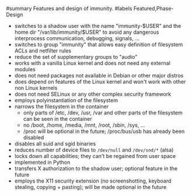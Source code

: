 ﻿#summary Features and design of immunity.
#labels Featured,Phase-Design

  * switches to a shadow user with the name "immunity-$USER" and the home dir "/var/lib/immunity/$USER" to avoid any dangerous interprocess communication, debugging, signals, ...
  * switches to group "immunity" that allows easy definition of filesystem ACLs and netfilter rules
  * reduce the set of supplementary groups to "audio"
  * works with a vanilla Linux kernel and does not need any external modules
  * does not need packages not available in Debian or other major distros
  * does depend on features of the Linux kernel and won't work with other non Linux kernels
  * does not need SELinux or any other complex security framework
  * employs polyinstantiation of the filesystem
  * narrows the filesystem in the container
    * only parts of /etc, /dev, /usr, /var and other parts of the filesystem can be seen in the container
    * no /boot, /home, /media, /mnt, /root, /sbin, /sys, ...
    * /proc will be optional in the future; /proc/bus/usb has already been disabled
  * disables all suid and sgid binaries
  * reduces number of device files to `/dev/null` and `/dev/snd/*` (alsa)
  * locks down all capabilities; they can't be regained from user space
  * implemented in Python
  * transfers X authorization to the shadow user; optional feature in the future
  * employs the X11 security extension (no screenshotting, keyboard stealing, copying + pasting); will be made optional in the future
